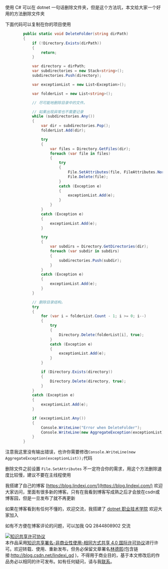
使用 C# 可以在 dotnet 一句话删除文件夹，但是这个方法坑，本文给大家一个好用的方法删除文件夹

<!--more-->


<!-- CreateTime:2020/2/2 22:11:51 -->

<!-- 发布 -->

下面代码可以复制在你的项目使用

```csharp
        public static void DeleteFolder(string dirPath)
        {
            if (!Directory.Exists(dirPath))
            {
                return;
            }

            var directory = dirPath;
            var subdirectories = new Stack<string>();
            subdirectories.Push(directory);

            var exceptionList = new List<Exception>();

            var folderList = new List<string>();

            // 尽可能地删除目录中的文件。

            // 如果出现异常也不需要记录
            while (subdirectories.Any())
            {
                var dir = subdirectories.Pop();
                folderList.Add(dir);

                try
                {
                    var files = Directory.GetFiles(dir);
                    foreach (var file in files)
                    {
                        try
                        {
                            File.SetAttributes(file, FileAttributes.Normal);
                            File.Delete(file);
                        }
                        catch (Exception e)
                        {
                            exceptionList.Add(e);
                        }
                    }
                }
                catch (Exception e)
                {
                    exceptionList.Add(e);
                }

                try
                {
                    var subdirs = Directory.GetDirectories(dir);
                    foreach (var subdir in subdirs)
                    {
                        subdirectories.Push(subdir);
                    }
                }
                catch (Exception e)
                {
                    exceptionList.Add(e);
                }
            }

            // 删除目录结构。
            try
            {
                for (var i = folderList.Count - 1; i >= 0; i--)
                {
                    try
                    {
                        Directory.Delete(folderList[i], true);
                    }
                    catch (Exception e)
                    {
                        exceptionList.Add(e);
                    }
                }

                if (Directory.Exists(directory))
                {
                    Directory.Delete(directory, true);
                }
            }
            catch (Exception e)
            {
                exceptionList.Add(e);
            }

            if (exceptionList.Any())
            {
                Console.WriteLine("Error when DeleteFolder");
                Console.WriteLine(new AggregateException(exceptionList));
            }
        }

```

注意我这里没有输出错误，也许你需要修改`Console.WriteLine(new AggregateException(exceptionList));`代码

删除文件之前设置 `File.SetAttributes` 不一定符合你的需求，用这个方法删除速度比较慢，建议不要在主线程使用



我搭建了自己的博客 [https://blog.lindexi.com/](https://blog.lindexi.com/) 欢迎大家访问，里面有很多新的博客。只有在我看到博客写成熟之后才会放在csdn或博客园，但是一旦发布了就不再更新

如果在博客看到有任何不懂的，欢迎交流，我搭建了 [dotnet 职业技术学院](https://t.me/dotnet_campus) 欢迎大家加入

如有不方便在博客评论的问题，可以加我 QQ 2844808902 交流

<a rel="license" href="http://creativecommons.org/licenses/by-nc-sa/4.0/"><img alt="知识共享许可协议" style="border-width:0" src="https://licensebuttons.net/l/by-nc-sa/4.0/88x31.png" /></a><br />本作品采用<a rel="license" href="http://creativecommons.org/licenses/by-nc-sa/4.0/">知识共享署名-非商业性使用-相同方式共享 4.0 国际许可协议</a>进行许可。欢迎转载、使用、重新发布，但务必保留文章署名[林德熙](http://blog.csdn.net/lindexi_gd)(包含链接:http://blog.csdn.net/lindexi_gd )，不得用于商业目的，基于本文修改后的作品务必以相同的许可发布。如有任何疑问，请与我[联系](mailto:lindexi_gd@163.com)。